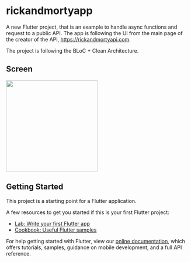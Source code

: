 # rickandmortyapp

A new Flutter project, that is an example to handle async functions and request to a public API.
The app is following the UI from the main page of the creator of the API, https://rickandmortyapi.com.

The project is following the BLoC + Clean Architecture.

## Screen

<img src='https://user-images.githubusercontent.com/39440542/156208849-74e6b003-a852-4d9a-9140-f4424139819c.png' width="250">


## Getting Started

This project is a starting point for a Flutter application.

A few resources to get you started if this is your first Flutter project:

- [Lab: Write your first Flutter app](https://flutter.dev/docs/get-started/codelab)
- [Cookbook: Useful Flutter samples](https://flutter.dev/docs/cookbook)

For help getting started with Flutter, view our
[online documentation](https://flutter.dev/docs), which offers tutorials,
samples, guidance on mobile development, and a full API reference.
